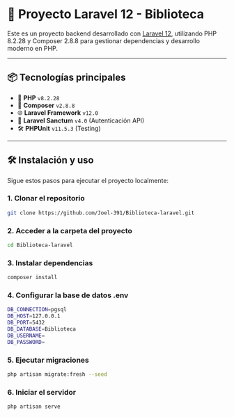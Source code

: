 # 🚀 Proyecto Laravel 12 - Biblioteca

Este es un proyecto backend desarrollado con [Laravel 12](https://laravel.com/docs/12.x), utilizando PHP 8.2.28 y Composer 2.8.8 para gestionar dependencias y desarrollo moderno en PHP.

---

## 📦 Tecnologías principales

- 🐘 **PHP** `v8.2.28`
- 🧰 **Composer** `v2.8.8`
- 🌐 **Laravel Framework** `v12.0`
- 🔐 **Laravel Sanctum** `v4.0` (Autenticación API)
- 🛠️ **PHPUnit** `v11.5.3` (Testing)

---

## 🛠️ Instalación y uso

Sigue estos pasos para ejecutar el proyecto localmente:

### 1. Clonar el repositorio

```bash
git clone https://github.com/Joel-391/Biblioteca-laravel.git
```

### 2. Acceder a la carpeta del proyecto
```bash
cd Biblioteca-laravel
```

### 3. Instalar dependencias
```bash
composer install
```

### 4. Configurar la base de datos .env
```bash
DB_CONNECTION=pgsql
DB_HOST=127.0.0.1
DB_PORT=5432
DB_DATABASE=Biblioteca
DB_USERNAME=
DB_PASSWORD=
```

### 5. Ejecutar migraciones
```bash
php artisan migrate:fresh --seed
```

### 6. Iniciar el servidor
```bash
php artisan serve
```
